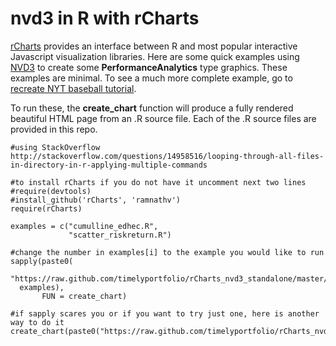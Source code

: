 # nvd3 in R with rCharts

[rCharts](http://ramnathv.github.io/rCharts) provides an interface between R and most popular interactive Javascript visualization libraries.  Here are some quick examples using [NVD3](http://nvd3.org) to create some **PerformanceAnalytics** type graphics.  These examples are minimal.  To see a much more complete example, go to [recreate NYT baseball tutorial](http://ramnathv.github.io/rChartsNYT).

To run these, the **create_chart** function will produce a fully rendered beautiful HTML page from an .R source file.  Each of the .R source files are provided in this repo.  

```
#using StackOverflow http://stackoverflow.com/questions/14958516/looping-through-all-files-in-directory-in-r-applying-multiple-commands

#to install rCharts if you do not have it uncomment next two lines
#require(devtools)
#install_github('rCharts', 'ramnathv')
require(rCharts)

examples = c("cumulline_edhec.R",      
             "scatter_riskreturn.R")    

#change the number in examples[i] to the example you would like to run
sapply(paste0(
  "https://raw.github.com/timelyportfolio/rCharts_nvd3_standalone/master/",
  examples),
       FUN = create_chart)

#if sapply scares you or if you want to try just one, here is another way to do it
create_chart(paste0("https://raw.github.com/timelyportfolio/rCharts_nvd3_standalone/master/",examples[1]))

```